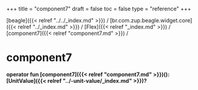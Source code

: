 +++
title = "component7"
draft = false
toc = false
type = "reference"
+++

[beagle]({{< relref "../../_index.md" >}}) / [br.com.zup.beagle.widget.core]({{< relref "../_index.md" >}}) / [Flex]({{< relref "_index.md" >}}) / [component7]({{< relref "component7.md" >}}) / 



# component7  
  
<b><b>operator fun [component7]({{< relref "component7.md" >}})(): [UnitValue]({{< relref "../-unit-value/_index.md" >}})?</b></b>  



